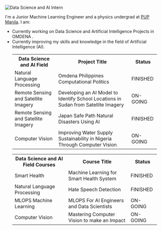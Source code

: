 

![Data Science and AI Intern](https://github.com/ArmielynObinguar/ArmielynObinguar/blob/main/Blue%20Green%20and%20White%20Modern%20Aesthetic%20Productivity%20Guide%20LinkedIn%20Article%20Cover%20Image.png)


<p>I'm a Junior Machine Learning Engineer  and a physics undergrad at <a href="https://www.pup.edu.ph/">PUP Manila</a>. I am:</p>
<ul>
  <li>Currently working on Data Science and Artificial Intelligence Projects in OMDENA .</li>
  <li>Currently improving my skills and knowledge in the field of Artificial Intelligence (AI).</li>
  




<table>
  <tr>
    <th>Data Science and AI Field</th>
    <th>Project Title</th>
    <th>Status</th>
  </tr>
  <tr>
    <td>Natural Language Processing </td>
    <td> Omdena Philippines Computational Politics </td>
    <td>FINISHED</td>
  </tr>
  <tr>
    <td>Remote Sensing and Satellite Imagery</td>
    <td>Developing an AI Model to Identify School Locations in Sudan from Satellite Imagery</td>
    <td>ON-GOING</td>
  </tr>
   <td>Remote Sensing and Satellite Imagery</td>
    <td>Japan Safe Path Natural Disasters Using AI</td>
    <td>FINISHED</td>
  </tr>
   </tr>
   <td>Computer Vision</td>
    <td>Improving Water Supply Sustainability in Nigeria Through Computer Vision</td>
    <td>ON-GOING</td>
  </tr>
</table>

<table>
  <tr>
    <th>Data Science and AI Field Courses</th>
    <th>Course Title</th>
    <th>Status</th>
  </tr>
  <tr>
    <td>Smart Health </td>
    <td> Machine Learning for Smart Health System </td>
    <td>FINISHED</td>
  </tr>
  <tr>
    <td>Natural Language Processing</td>
    <td>Hate Speech Detection</td>
    <td>FINISHED</td>
  </tr>
   <td>MLOPS Machine Learning</td>
    <td>MLOPS For AI Engineers and Data Scientists</td>
    <td>ON-GOING</td>
  </tr>
   </tr>
   <td>Computer Vision</td>
    <td>Mastering Computer Vision to make an Impact</td>
    <td>ON-GOING</td>
  </tr>
</table>

